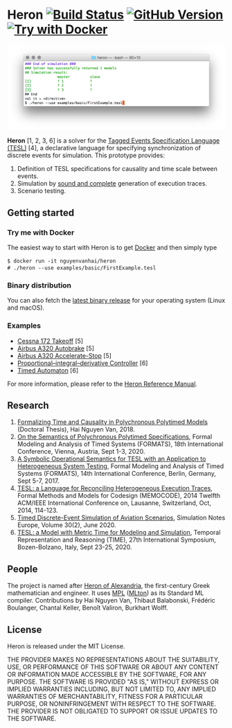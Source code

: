 Heron [![Build Status](https://travis-ci.org/heron-solver/heron.svg?branch=master)](https://travis-ci.org/heron-solver/heron) [![GitHub Version](https://img.shields.io/github/release/heron-solver/heron.svg?maxAge=2592000&colorB=46a4b8)](https://github.com/EmptyStackExn/heron/releases/latest) [![Try with Docker](https://img.shields.io/badge/docker-emptystackexn/heron-blueviolet)](https://hub.docker.com/repository/docker/emptystackexn/heron)
===================

![Running on FirstExample.tesl](doc/FirstExample.png "Running on FirstExample.tesl")

**Heron** [1, 2, 3, 6] is a solver for the [Tagged Events Specification Language (TESL)](http://wdi.supelec.fr/software/TESL/) [4], a declarative language for specifying synchronization of discrete events for simulation. This prototype provides:

 1. Definition of TESL specifications for causality and time scale between events.
 2. Simulation by [sound and complete](https://github.com/heron-solver/hygge) generation of execution traces.
 3. Scenario testing.


Getting started
-------------------

### Try me with Docker
The easiest way to start with Heron is to get [Docker](https://docs.docker.com/get-docker/) and then simply type
```
$ docker run -it nguyenvanhai/heron
# ./heron --use examples/basic/FirstExample.tesl
```

### Binary distribution
You can also fetch the [latest binary release](https://github.com/EmptyStackExn/heron/releases/latest) for your operating system (Linux and macOS).

### Examples
 - [Cessna 172 Takeoff](doc/examples/C172-Takeoff.md) [5]
 - [Airbus A320 Autobrake](doc/examples/A320-Autobrake.md) [5]
 - [Airbus A320 Accelerate-Stop](doc/examples/A320-AccelerateStop.md) [5]
 - [Proportional–integral–derivative Controller](examples/PID.tesl) [6]
 - [Timed Automaton](examples/TimedAutomatonMsgAlarm.tesl) [6]

For more information, please refer to the [Heron Reference Manual](doc/README.md).

Research
-------------------

 1. [Formalizing Time and Causality in Polychronous Polytimed Models](https://tel.archives-ouvertes.fr/tel-01892649/document) (Doctoral Thesis), Hai Nguyen Van, 2018.
 2. [On the Semantics of Polychronous Polytimed Specifications](https://link.springer.com/chapter/10.1007/978-3-030-57628-8_2), Formal Modeling and Analysis of Timed Systems (FORMATS), 18th International Conference, Vienna, Austria, Sept 1-3, 2020.
 3. [A Symbolic Operational Semantics for TESL with an Application to Heterogeneous System Testing](https://hal-centralesupelec.archives-ouvertes.fr/hal-01583815v1), Formal Modeling and Analysis of Timed Systems (FORMATS), 14th International Conference, Berlin, Germany, Sept 5-7, 2017.
 4. [TESL: a Language for Reconciling Heterogeneous Execution Traces](https://tel.archives-ouvertes.fr/SUP_E3S/hal-01100179v1), Formal Methods and Models for Codesign (MEMOCODE), 2014 Twelfth ACM/IEEE International Conference on, Lausanne, Switzerland, Oct, 2014, 114-123.
 5. [Timed Discrete-Event Simulation of Aviation Scenarios](https://www.sne-journal.org/fileadmin/user_upload_sne/SNE_Issues_OA/SNE_30_2/articles/sne.30.2.10512.tn.OA.pdf), Simulation Notes Europe, Volume 30(2), June 2020.
 6. [TESL: a Model with Metric Time for Modeling and Simulation](.), Temporal Representation and Reasoning (TIME), 27th International Symposium, Bozen-Bolzano, Italy, Sept 23-25, 2020.

People
-------------------

The project is named after [Heron of Alexandria](http://www-history.mcs.st-andrews.ac.uk/Biographies/Heron.html), the first-century Greek mathematician and engineer. It uses [MPL](https://github.com/MPLLang/mpl) ([MLton](http://mlton.org)) as its Standard ML compiler. Contributions by Hai Nguyen Van, Thibaut Balabonski, Frédéric Boulanger, Chantal Keller, Benoît Valiron, Burkhart Wolff.

License
-------------------

Heron is released under the MIT License.

THE PROVIDER MAKES NO REPRESENTATIONS ABOUT THE SUITABILITY, USE, OR PERFORMANCE OF THIS SOFTWARE OR ABOUT ANY CONTENT OR INFORMATION MADE ACCESSIBLE BY THE SOFTWARE, FOR ANY PURPOSE. THE SOFTWARE IS PROVIDED "AS IS," WITHOUT EXPRESS OR IMPLIED WARRANTIES INCLUDING, BUT NOT LIMITED TO, ANY IMPLIED WARRANTIES OF MERCHANTABILITY, FITNESS FOR A PARTICULAR PURPOSE, OR NONINFRINGEMENT WITH RESPECT TO THE SOFTWARE. THE PROVIDER IS NOT OBLIGATED TO SUPPORT OR ISSUE UPDATES TO THE SOFTWARE.
